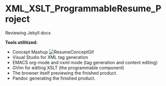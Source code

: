 # XML_XSLT_ProgrammableResume_Project
Reviewing Jekyll docs
<!--<img src="https://github.com/RayNieva/XML_XSLT_ProgrammableResume_Project/blob/master/ezgif.com-gif-maker.gif" alt="Where is image">-->

**Tools utilitized:**
* Concept Mashup
![ResumeConceptGif](https://github.com/RayNieva/XML_XSLT_ProgrammableResume_Project/blob/master/14wz9e.gif)
* Visual Studio for XML tag generation
* EMACS org-mode and nxml mode (tag generation and content editing)
* GVim for editing XSLT (the programmable component)
* The browser itself previewing the finished product.
* Pandoc generating the finished product.
